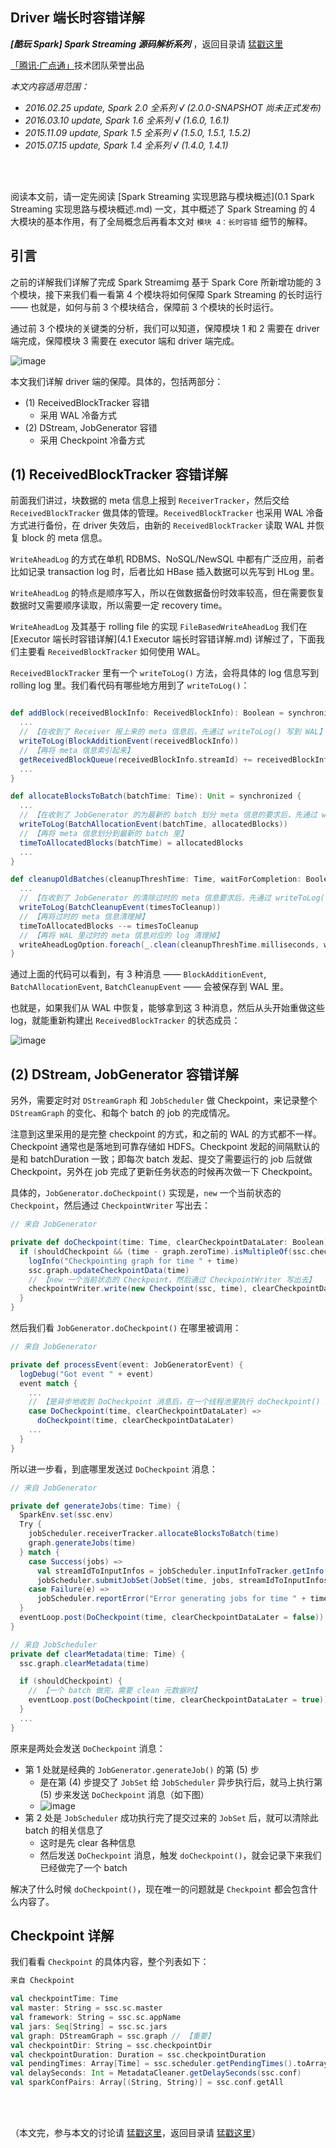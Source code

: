 ## Driver 端长时容错详解

***[酷玩 Spark] Spark Streaming 源码解析系列*** ，返回目录请 [猛戳这里](readme.md)

[「腾讯·广点通」](http://e.qq.com)技术团队荣誉出品

*本文内容适用范围：*

- *2016.02.25 update, Spark 2.0 全系列 √ (2.0.0-SNAPSHOT 尚未正式发布)*
- *2016.03.10 update, Spark 1.6 全系列 √ (1.6.0, 1.6.1)*
- *2015.11.09 update, Spark 1.5 全系列 √ (1.5.0, 1.5.1, 1.5.2)*
- *2015.07.15 update, Spark 1.4 全系列 √ (1.4.0, 1.4.1)*
<br/>
<br/>

阅读本文前，请一定先阅读 [Spark Streaming 实现思路与模块概述](0.1 Spark Streaming 实现思路与模块概述.md) 一文，其中概述了 Spark Streaming 的 4 大模块的基本作用，有了全局概念后再看本文对 `模块 4：长时容错` 细节的解释。

## 引言

之前的详解我们详解了完成 Spark Streamimg 基于 Spark Core 所新增功能的 3 个模块，接下来我们看一看第 4 个模块将如何保障 Spark Streaming 的长时运行 —— 也就是，如何与前 3 个模块结合，保障前 3 个模块的长时运行。

通过前 3 个模块的关键类的分析，我们可以知道，保障模块 1 和 2 需要在 driver 端完成，保障模块 3 需要在 executor 端和 driver 端完成。

![image](0.imgs/040.png)

本文我们详解 driver 端的保障。具体的，包括两部分：

- (1) ReceivedBlockTracker 容错
  - 采用 WAL 冷备方式
- (2) DStream, JobGenerator 容错
  - 采用 Checkpoint 冷备方式

## (1)  ReceivedBlockTracker 容错详解

前面我们讲过，块数据的 meta 信息上报到 `ReceiverTracker`，然后交给 `ReceivedBlockTracker` 做具体的管理。`ReceivedBlockTracker` 也采用 WAL 冷备方式进行备份，在 driver 失效后，由新的 `ReceivedBlockTracker` 读取 WAL 并恢复 block 的 meta 信息。

`WriteAheadLog` 的方式在单机 RDBMS、NoSQL/NewSQL 中都有广泛应用，前者比如记录 transaction log 时，后者比如 HBase 插入数据可以先写到 HLog 里。

`WriteAheadLog` 的特点是顺序写入，所以在做数据备份时效率较高，但在需要恢复数据时又需要顺序读取，所以需要一定 recovery time。

`WriteAheadLog` 及其基于 rolling file 的实现 `FileBasedWriteAheadLog` 我们在 [Executor 端长时容错详解](4.1 Executor 端长时容错详解.md) 详解过了，下面我们主要看 `ReceivedBlockTracker` 如何使用 WAL。

`ReceivedBlockTracker` 里有一个 `writeToLog()` 方法，会将具体的 log 信息写到 rolling log 里。我们看代码有哪些地方用到了 `writeToLog()`：

```scala

def addBlock(receivedBlockInfo: ReceivedBlockInfo): Boolean = synchronized {
  ...
  // 【在收到了 Receiver 报上来的 meta 信息后，先通过 writeToLog() 写到 WAL】
  writeToLog(BlockAdditionEvent(receivedBlockInfo))
  // 【再将 meta 信息索引起来】
  getReceivedBlockQueue(receivedBlockInfo.streamId) += receivedBlockInfo
  ...
}

def allocateBlocksToBatch(batchTime: Time): Unit = synchronized {
  ...
  // 【在收到了 JobGenerator 的为最新的 batch 划分 meta 信息的要求后，先通过 writeToLog() 写到 WAL】
  writeToLog(BatchAllocationEvent(batchTime, allocatedBlocks))
  // 【再将 meta 信息划分到最新的 batch 里】
  timeToAllocatedBlocks(batchTime) = allocatedBlocks
  ...
}

def cleanupOldBatches(cleanupThreshTime: Time, waitForCompletion: Boolean): Unit = synchronized {
  ...
  // 【在收到了 JobGenerator 的清除过时的 meta 信息要求后，先通过 writeToLog() 写到 WAL】
  writeToLog(BatchCleanupEvent(timesToCleanup))
  // 【再将过时的 meta 信息清理掉】
  timeToAllocatedBlocks --= timesToCleanup
  // 【再将 WAL 里过时的 meta 信息对应的 log 清理掉】
  writeAheadLogOption.foreach(_.clean(cleanupThreshTime.milliseconds, waitForCompletion))
}
```

通过上面的代码可以看到，有 3 种消息 —— `BlockAdditionEvent`, `BatchAllocationEvent`, `BatchCleanupEvent` —— 会被保存到 WAL 里。

也就是，如果我们从 WAL 中恢复，能够拿到这 3 种消息，然后从头开始重做这些 log，就能重新构建出 `ReceivedBlockTracker` 的状态成员：

![image](3.imgs/070.png)

## (2) DStream, JobGenerator 容错详解

另外，需要定时对 `DStreamGraph` 和 `JobScheduler` 做 Checkpoint，来记录整个 `DStreamGraph` 的变化、和每个 batch 的 job 的完成情况。

注意到这里采用的是完整 checkpoint 的方式，和之前的 WAL 的方式都不一样。Checkpoint 通常也是落地到可靠存储如 HDFS。Checkpoint 发起的间隔默认的是和 batchDuration 一致；即每次 batch 发起、提交了需要运行的 job 后就做 Checkpoint，另外在 job 完成了更新任务状态的时候再次做一下 Checkpoint。

具体的，`JobGenerator.doCheckpoint()` 实现是，`new` 一个当前状态的 `Checkpoint`，然后通过 `CheckpointWriter` 写出去：

```scala
// 来自 JobGenerator

private def doCheckpoint(time: Time, clearCheckpointDataLater: Boolean) {
  if (shouldCheckpoint && (time - graph.zeroTime).isMultipleOf(ssc.checkpointDuration)) {
    logInfo("Checkpointing graph for time " + time)
    ssc.graph.updateCheckpointData(time)
    // 【new 一个当前状态的 Checkpoint，然后通过 CheckpointWriter 写出去】
    checkpointWriter.write(new Checkpoint(ssc, time), clearCheckpointDataLater)
  }
}
```

然后我们看 `JobGenerator.doCheckpoint()` 在哪里被调用：

```scala
// 来自 JobGenerator

private def processEvent(event: JobGeneratorEvent) {
  logDebug("Got event " + event)
  event match {
    ...
    // 【是异步地收到 DoCheckpoint 消息后，在一个线程池里执行 doCheckpoint() 方法】
    case DoCheckpoint(time, clearCheckpointDataLater) =>
      doCheckpoint(time, clearCheckpointDataLater)
    ...
  }
}
```

所以进一步看，到底哪里发送过 `DoCheckpoint` 消息：

```scala
// 来自 JobGenerator

private def generateJobs(time: Time) {
  SparkEnv.set(ssc.env)
  Try {
    jobScheduler.receiverTracker.allocateBlocksToBatch(time)                 // 【步骤 (1)】
    graph.generateJobs(time)                                                 // 【步骤 (2)】
  } match {
    case Success(jobs) =>
      val streamIdToInputInfos = jobScheduler.inputInfoTracker.getInfo(time) // 【步骤 (3)】
      jobScheduler.submitJobSet(JobSet(time, jobs, streamIdToInputInfos))    // 【步骤 (4)】
    case Failure(e) =>
      jobScheduler.reportError("Error generating jobs for time " + time, e)
  }
  eventLoop.post(DoCheckpoint(time, clearCheckpointDataLater = false))       // 【步骤 (5)】
}

// 来自 JobScheduler
private def clearMetadata(time: Time) {
  ssc.graph.clearMetadata(time)

  if (shouldCheckpoint) {
    // 【一个 batch 做完，需要 clean 元数据时】
    eventLoop.post(DoCheckpoint(time, clearCheckpointDataLater = true))
  }
  ...
}
```

原来是两处会发送 `DoCheckpoint` 消息：

- 第 1 处就是经典的 `JobGenerator.generateJob()` 的第 (5) 步
  - 是在第 (4) 步提交了 `JobSet` 给 `JobScheduler` 异步执行后，就马上执行第 (5) 步来发送 `DoCheckpoint` 消息（如下图）
  - ![image](0.imgs/055.png)
- 第 2 处是 `JobScheduler` 成功执行完了提交过来的 `JobSet` 后，就可以清除此 batch 的相关信息了
  - 这时是先 clear 各种信息
  - 然后发送 `DoCheckpoint` 消息，触发 `doCheckpoint()`，就会记录下来我们已经做完了一个 batch 

解决了什么时候 `doCheckpoint()`，现在唯一的问题就是 `Checkpoint` 都会包含什么内容了。

## Checkpoint 详解

我们看看 `Checkpoint` 的具体内容，整个列表如下：

```scala
来自 Checkpoint

val checkpointTime: Time
val master: String = ssc.sc.master
val framework: String = ssc.sc.appName
val jars: Seq[String] = ssc.sc.jars
val graph: DStreamGraph = ssc.graph // 【重要】
val checkpointDir: String = ssc.checkpointDir
val checkpointDuration: Duration = ssc.checkpointDuration
val pendingTimes: Array[Time] = ssc.scheduler.getPendingTimes().toArray // 【重要】
val delaySeconds: Int = MetadataCleaner.getDelaySeconds(ssc.conf)
val sparkConfPairs: Array[(String, String)] = ssc.conf.getAll
```
<br/>
<br/>

（本文完，参与本文的讨论请 [猛戳这里](https://github.com/proflin/CoolplaySpark/issues/12)，返回目录请 [猛戳这里](readme.md)）
